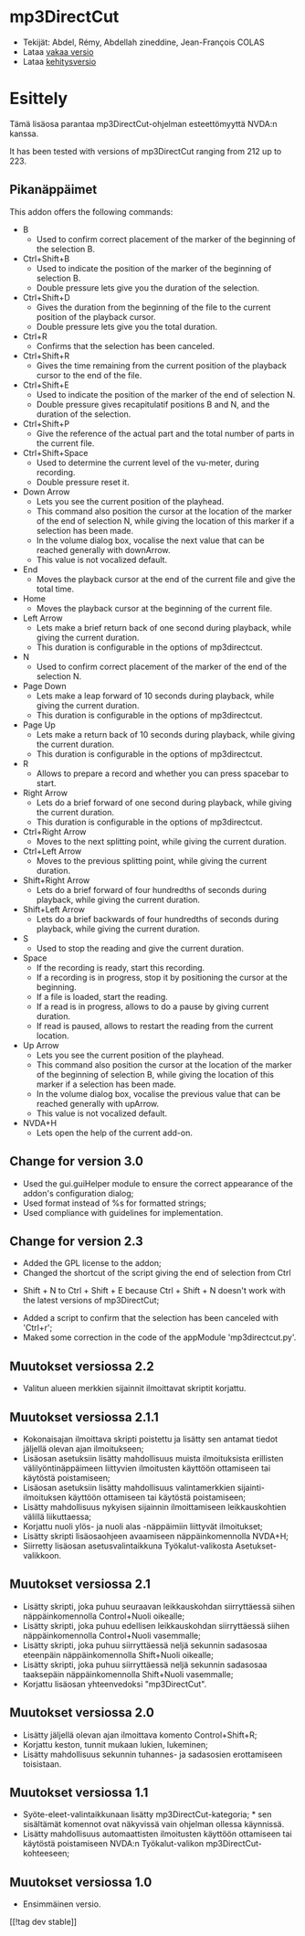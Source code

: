 # mp3DirectCut #

*	 Tekijät: Abdel, Rémy, Abdellah zineddine, Jean-François COLAS
*	 Lataa [vakaa versio][1]
*	 Lataa [kehitysversio][2]

# Esittely #

Tämä lisäosa parantaa mp3DirectCut-ohjelman esteettömyyttä NVDA:n kanssa.

It has been tested with versions of mp3DirectCut ranging from 212 up to 223.

## Pikanäppäimet ##

This addon offers the following commands:

*	B
	*	Used to confirm correct placement of the marker of the beginning of the selection B.
*	Ctrl+Shift+B
	*	Used to indicate the position of the marker of the beginning of selection B.
	*	Double pressure lets give you the duration of the selection.
*	Ctrl+Shift+D
	*	Gives the duration from the beginning of the file to the current position of the playback cursor.
	*	Double pressure lets give you the total duration.
*	Ctrl+R
	*	Confirms that the selection has been canceled.
*	Ctrl+Shift+R
	*	Gives the time remaining from the current position of the playback cursor to the end of the file.
*	Ctrl+Shift+E
	*	Used to indicate the position of the marker of the end of selection N.
	*	Double pressure gives recapitulatif positions B and N, and the duration of the selection.
*	Ctrl+Shift+P
	*	Give the reference of the actual part and the total number of parts in the current file.
*	Ctrl+Shift+Space
	*	Used to determine the current level of the vu-meter, during recording.
	*	Double pressure reset it.
*	Down Arrow
	*	Lets you see the current position of the playhead.
	*	This command also position the cursor at the location of the marker of the end of selection N, while giving the location of this marker if a selection has been made.
	*	In the volume dialog box, vocalise the next value that can be reached generally with downArrow.
	*	This value is not vocalized default.
*	End
	*	Moves the playback cursor at the end of the current file and give the total time.
*	Home
	*	Moves the playback cursor at the beginning of the current file.
*	Left Arrow
	*	Lets make a brief return back of one second during playback, while giving the current duration.
	*	This duration is configurable in the options of mp3directcut.
*	N
	*	Used to confirm correct placement of the marker of the end of the selection N.
*	Page Down
	*	Lets make a leap forward of 10 seconds during playback, while giving the current duration.
	*	This duration is configurable in the options of mp3directcut.
*	Page Up
	*	Lets make a return back of 10 seconds during playback, while giving the current duration.
	*	This duration is configurable in the options of mp3directcut.
*	R
	*	Allows to prepare a record and whether you can press spacebar to start.
*	Right Arrow
	*	Lets do a brief forward of one second during playback, while giving the current duration.
	*	This duration is configurable in the options of mp3directcut.
*	Ctrl+Right Arrow
	*	Moves to the next splitting point, while giving the current duration.
*	Ctrl+Left Arrow
	*	Moves to the previous splitting point, while giving the current duration.
*	Shift+Right Arrow
	*	Lets do a brief forward of four hundredths of seconds during playback, while giving the current duration.
*	Shift+Left Arrow
	*	Lets do a brief backwards of four hundredths of seconds during playback, while giving the current duration. 
*	S
	*	Used to stop the reading and give the current duration.
*	Space
	*	If the recording is ready, start this recording.
	*	If a recording is in progress, stop it by positioning the cursor at the beginning.
	*	If a file is loaded, start the reading.
	*	If a read is in progress, allows to do a pause by giving current duration.
	*	If read is paused, allows to restart the reading from the current location.
*	Up Arrow
	*	Lets you see the current position of the playhead.
	*	This command also position the cursor at the location of the marker of the beginning of selection B, while giving the location of this marker if a selection has been made.
	*	In the volume dialog box, vocalise the previous value that can be reached generally with upArrow.
	*	This value is not vocalized default.
*	NVDA+H
	*	Lets open the help of the current add-on.

## Change for version 3.0 ##

*	 Used the gui.guiHelper module to ensure the correct appearance of the
   addon's configuration dialog;
*	 Used format instead of %s for formatted strings;
*	 Used compliance with guidelines for implementation.

## Change for version 2.3 ##

*	 Added the GPL license to the addon;
*	 Changed the shortcut of the script giving the end of selection from Ctrl
   + Shift + N to Ctrl + Shift + E because Ctrl + Shift + N doesn't work
   with the latest versions of mp3DirectCut;
*	 Added a script to confirm that the selection has been canceled with
   'Ctrl+r';
*	 Maked some correction in the code of the appModule 'mp3directcut.py'.

## Muutokset versiossa 2.2 ##

*	 Valitun alueen  merkkien sijainnit ilmoittavat skriptit korjattu.

## Muutokset versiossa 2.1.1 ##

*	 Kokonaisajan ilmoittava skripti poistettu ja lisätty sen antamat tiedot
   jäljellä olevan ajan ilmoitukseen;
*	 Lisäosan asetuksiin lisätty mahdollisuus muista ilmoituksista erillisten
   välilyöntinäppäimeen liittyvien ilmoitusten käyttöön ottamiseen tai
   käytöstä poistamiseen;
*	 Lisäosan asetuksiin lisätty mahdollisuus valintamerkkien
   sijainti-ilmoituksen käyttöön ottamiseen tai käytöstä poistamiseen;
*	 Lisätty mahdollisuus nykyisen sijainnin ilmoittamiseen leikkauskohtien
   välillä liikuttaessa;
*	 Korjattu nuoli ylös- ja nuoli alas -näppäimiin liittyvät ilmoitukset;
*	 Lisätty skripti lisäosaohjeen avaamiseen näppäinkomennolla NVDA+H;
*	 Siirretty lisäosan asetusvalintaikkuna Työkalut-valikosta
   Asetukset-valikkoon.

## Muutokset versiossa 2.1 ##

*	 Lisätty skripti, joka puhuu seuraavan leikkauskohdan siirryttäessä siihen
   näppäinkomennolla Control+Nuoli oikealle;
*	 Lisätty skripti, joka puhuu edellisen leikkauskohdan siirryttäessä siihen
   näppäinkomennolla Control+Nuoli vasemmalle;
*	 Lisätty skripti, joka puhuu siirryttäessä neljä sekunnin sadasosaa
   eteenpäin näppäinkomennolla Shift+Nuoli oikealle;
*	 Lisätty skripti, joka puhuu siirryttäessä neljä sekunnin sadasosaa
   taaksepäin näppäinkomennolla Shift+Nuoli vasemmalle;
*	 Korjattu lisäosan yhteenvedoksi "mp3DirectCut".

## Muutokset versiossa 2.0 ##

*	 Lisätty jäljellä olevan ajan ilmoittava komento Control+Shift+R;
*	 Korjattu keston, tunnit mukaan lukien, lukeminen;
*	 Lisätty mahdollisuus sekunnin tuhannes- ja sadasosien erottamiseen
   toisistaan.

## Muutokset versiossa 1.1 ##

*	 Syöte-eleet-valintaikkunaan lisätty mp3DirectCut-kategoria;
	*	 sen sisältämät komennot ovat näkyvissä vain ohjelman ollessa käynnissä.
*	 Lisätty mahdollisuus automaattisten ilmoitusten käyttöön ottamiseen tai käytöstä poistamiseen NVDA:n Työkalut-valikon mp3DirectCut-kohteeseen;

## Muutokset versiossa 1.0 ##

*	 Ensimmäinen versio.

[[!tag dev stable]]

[1]: https://addons.nvda-project.org/files/get.php?file=mp3dc

[2]: https://addons.nvda-project.org/files/get.php?file=mp3dc-dev
